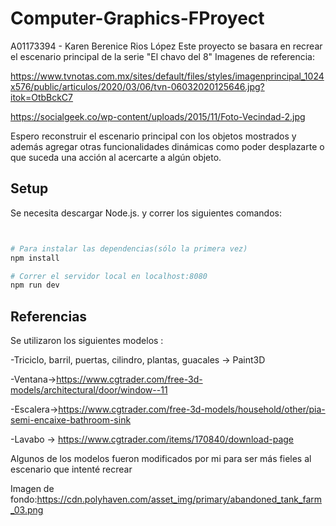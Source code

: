 # Computer-Graphics-FProyect
A01173394 - Karen Berenice Rios López
Este proyecto se basara en recrear el escenario principal de la serie "El chavo del 8"
Imagenes de referencia:

https://www.tvnotas.com.mx/sites/default/files/styles/imagenprincipal_1024x576/public/articulos/2020/03/06/tvn-06032020125646.jpg?itok=OtbBckC7

https://socialgeek.co/wp-content/uploads/2015/11/Foto-Vecindad-2.jpg

Espero reconstruir el escenario principal con los objetos mostrados y además agregar otras funcionalidades dinámicas como poder desplazarte o que suceda una acción al acercarte a algún objeto.
## Setup
Se necesita descargar Node.js. y correr los siguientes comandos:

```python


# Para instalar las dependencias(sólo la primera vez)
npm install

# Correr el servidor local en localhost:8080
npm run dev

```

## Referencias
Se utilizaron los siguientes modelos :

  -Triciclo, barril, puertas, cilindro, plantas, guacales -> Paint3D
  
  -Ventana->https://www.cgtrader.com/free-3d-models/architectural/door/window--11
  
  -Escalera->https://www.cgtrader.com/free-3d-models/household/other/pia-semi-encaixe-bathroom-sink
  
  -Lavabo -> https://www.cgtrader.com/items/170840/download-page
  
 Algunos de los modelos fueron modificados por mi para ser más fieles al escenario que intenté recrear
 
 
 Imagen de fondo:https://cdn.polyhaven.com/asset_img/primary/abandoned_tank_farm_03.png
  
